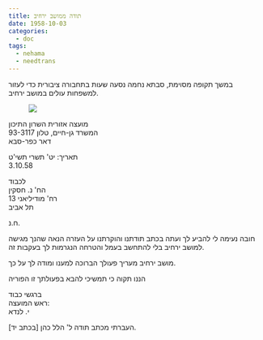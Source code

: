 ```yaml
---
title: תודה ממושב ירחיב
date: 1958-10-03
categories:
  - doc
tags:
  - nehama
  - needtrans
---
```


במשך תקופה מסוימת, סבתא נחמה נסעה שעות בתחבורה ציבורית כדי לעזור למשפחות עולים
במושב ירחיב.

<figure class="half">
    <a  href="/haskindocs/assets/images/1958-10-03-yarhiv-thanks.jpg">
    <img src="/haskindocs/assets/images/1958-10-03-yarhiv-thanks.jpg"></a>
</figure>

מועצה אזורית השרון התיכון  
המשרד גן-חיים, טלון 93-3117  
דאר כפר-סבא

תאריך: יט' תשרי תשי'ט  
3.10.58

לכבוד  
הח' נ. חסקין  
רח' מודיליאני 13  
תל אביב

ח.נ.

חובה נעימה לי להביע לך ועתה בכתב תודתנו
והוקרתנו על העזרה הנאה שהנך מגישה למושב ירחיב
בלי להתחשב בעמל והטרחה הנגרמות לך בעקבות
זה.

מושב ירחיב מעריך פעולך הברוכה למענו
ומודה לך על כך.

הננו תקוה כי תמשיכי להבא בפעולתך זו
הפוריה

ברגשי כבוד  
ראש המועצה:  
י. לנדא

[בכתב יד]
העברתי מכתב תודה ל' הלל כהן.
